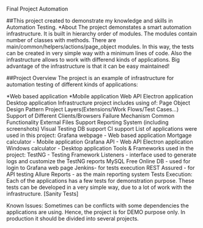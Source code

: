 Final Project Automation


##This project created to demonstrate my knowledge and skills in Automation Testing.
*About
The project demonstates a smart automation infrastructure. It is built in hierarchy order of modules. The modules contain number of classes with methods. There are main/common/helpers/actions/page_object modules. In this way, the tests can be created in very simple way with a minimum lines of code. Also the infrastructure allows to work with differend kinds of applications. Big advantage of the infrastructure is that it can be easy maintained!

##Project Overview
The project is an example of infrastructure for automation testing of different kinds of applications:

*Web based application
*Mobile application
Web API
Electron application
Desktop application
Infrastructure project includes using of:
Page Object Design Pattern
Project Layers(Extensions/Work Flows/Test Cases...)
Support of Different Clients/Browsers
Failure Mechanism
Common Functionality
External Files Support
Reporting System (including screenshots)
Visual Testing
DB support
CI support
List of applications were used in this project:
Grafana webpage - Web based application
Mortgage calculator - Mobile application
Grafana API - Web API
Electron application
Windows calculator - Desktop application
Tools & Frameworks used in the project:
TestNG - Testing Framework
Listeners - interface used to generate logs and customize the TestNG reports
MySQL Free Online DB - used for login to Grafana web page
Jenkins- for tests execution
REST Assured - for API testing
Allure Reports - as the main reporting system
Tests Execution:
Each of the applications has a few tests for demonstration purpose. These tests can be developed in a very simple way, due to a lot of work with the infrastructure. [Sanity Tests]

Known Issues:
Sometimes can be conflicts with some dependencies the applications are using. Hence, the project is for DEMO purpose only. In production it should be divided into several projects.
